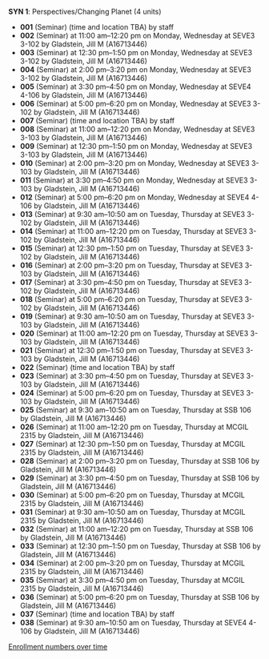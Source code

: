 **SYN 1**: Perspectives/Changing Planet (4 units)

- **001** (Seminar) (time and location TBA) by staff
- **002** (Seminar) at 11:00 am–12:20 pm on Monday, Wednesday at SEVE3 3-102 by Gladstein, Jill M (A16713446)
- **003** (Seminar) at 12:30 pm–1:50 pm on Monday, Wednesday at SEVE3 3-102 by Gladstein, Jill M (A16713446)
- **004** (Seminar) at 2:00 pm–3:20 pm on Monday, Wednesday at SEVE3 3-102 by Gladstein, Jill M (A16713446)
- **005** (Seminar) at 3:30 pm–4:50 pm on Monday, Wednesday at SEVE4 4-106 by Gladstein, Jill M (A16713446)
- **006** (Seminar) at 5:00 pm–6:20 pm on Monday, Wednesday at SEVE3 3-102 by Gladstein, Jill M (A16713446)
- **007** (Seminar) (time and location TBA) by staff
- **008** (Seminar) at 11:00 am–12:20 pm on Monday, Wednesday at SEVE3 3-103 by Gladstein, Jill M (A16713446)
- **009** (Seminar) at 12:30 pm–1:50 pm on Monday, Wednesday at SEVE3 3-103 by Gladstein, Jill M (A16713446)
- **010** (Seminar) at 2:00 pm–3:20 pm on Monday, Wednesday at SEVE3 3-103 by Gladstein, Jill M (A16713446)
- **011** (Seminar) at 3:30 pm–4:50 pm on Monday, Wednesday at SEVE3 3-103 by Gladstein, Jill M (A16713446)
- **012** (Seminar) at 5:00 pm–6:20 pm on Monday, Wednesday at SEVE4 4-106 by Gladstein, Jill M (A16713446)
- **013** (Seminar) at 9:30 am–10:50 am on Tuesday, Thursday at SEVE3 3-102 by Gladstein, Jill M (A16713446)
- **014** (Seminar) at 11:00 am–12:20 pm on Tuesday, Thursday at SEVE3 3-102 by Gladstein, Jill M (A16713446)
- **015** (Seminar) at 12:30 pm–1:50 pm on Tuesday, Thursday at SEVE3 3-102 by Gladstein, Jill M (A16713446)
- **016** (Seminar) at 2:00 pm–3:20 pm on Tuesday, Thursday at SEVE3 3-103 by Gladstein, Jill M (A16713446)
- **017** (Seminar) at 3:30 pm–4:50 pm on Tuesday, Thursday at SEVE3 3-102 by Gladstein, Jill M (A16713446)
- **018** (Seminar) at 5:00 pm–6:20 pm on Tuesday, Thursday at SEVE3 3-102 by Gladstein, Jill M (A16713446)
- **019** (Seminar) at 9:30 am–10:50 am on Tuesday, Thursday at SEVE3 3-103 by Gladstein, Jill M (A16713446)
- **020** (Seminar) at 11:00 am–12:20 pm on Tuesday, Thursday at SEVE3 3-103 by Gladstein, Jill M (A16713446)
- **021** (Seminar) at 12:30 pm–1:50 pm on Tuesday, Thursday at SEVE3 3-103 by Gladstein, Jill M (A16713446)
- **022** (Seminar) (time and location TBA) by staff
- **023** (Seminar) at 3:30 pm–4:50 pm on Tuesday, Thursday at SEVE3 3-103 by Gladstein, Jill M (A16713446)
- **024** (Seminar) at 5:00 pm–6:20 pm on Tuesday, Thursday at SEVE3 3-103 by Gladstein, Jill M (A16713446)
- **025** (Seminar) at 9:30 am–10:50 am on Tuesday, Thursday at SSB 106 by Gladstein, Jill M (A16713446)
- **026** (Seminar) at 11:00 am–12:20 pm on Tuesday, Thursday at MCGIL 2315 by Gladstein, Jill M (A16713446)
- **027** (Seminar) at 12:30 pm–1:50 pm on Tuesday, Thursday at MCGIL 2315 by Gladstein, Jill M (A16713446)
- **028** (Seminar) at 2:00 pm–3:20 pm on Tuesday, Thursday at SSB 106 by Gladstein, Jill M (A16713446)
- **029** (Seminar) at 3:30 pm–4:50 pm on Tuesday, Thursday at SSB 106 by Gladstein, Jill M (A16713446)
- **030** (Seminar) at 5:00 pm–6:20 pm on Tuesday, Thursday at MCGIL 2315 by Gladstein, Jill M (A16713446)
- **031** (Seminar) at 9:30 am–10:50 am on Tuesday, Thursday at MCGIL 2315 by Gladstein, Jill M (A16713446)
- **032** (Seminar) at 11:00 am–12:20 pm on Tuesday, Thursday at SSB 106 by Gladstein, Jill M (A16713446)
- **033** (Seminar) at 12:30 pm–1:50 pm on Tuesday, Thursday at SSB 106 by Gladstein, Jill M (A16713446)
- **034** (Seminar) at 2:00 pm–3:20 pm on Tuesday, Thursday at MCGIL 2315 by Gladstein, Jill M (A16713446)
- **035** (Seminar) at 3:30 pm–4:50 pm on Tuesday, Thursday at MCGIL 2315 by Gladstein, Jill M (A16713446)
- **036** (Seminar) at 5:00 pm–6:20 pm on Tuesday, Thursday at SSB 106 by Gladstein, Jill M (A16713446)
- **037** (Seminar) (time and location TBA) by staff
- **038** (Seminar) at 9:30 am–10:50 am on Tuesday, Thursday at SEVE4 4-106 by Gladstein, Jill M (A16713446)

[Enrollment numbers over time](./SYN1.tsv)
